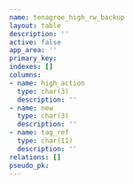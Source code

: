 ```yaml
---
name: tenagree_high_rw_backup
layout: table
description: ''
active: false
app_area: ''
primary_key: 
indexes: []
columns:
- name: high_action
  type: char(3)
  description: ''
- name: new
  type: char(3)
  description: ''
- name: tag_ref
  type: char(11)
  description: ''
relations: []
pseudo_pk: 
---
```


